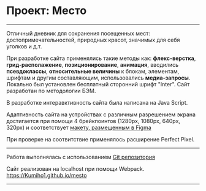 # Проект: Место
___________________________________

Отличный дневник для сохранения посещенных мест: достопримечательностей, природных красот, значимых для себя уголков и д.т. 

При разработке сайта применялись такие методы как: **флекс-верстка**, **грид-располажение**, **позиционирование**, **анимация**, вводились **псевдоклассы**, **относительные величины** к блокам, элементам, шрифтам и другим составляющим, использовались **медиа-запросы**. Локально был установлен бесплатный сторонний шрифт "Inter". Сайт разработан по методологии БЭМ.

В разработке интеравктивность сайта была написана на Java Script. 

Адаптивность сайта на устройствах с различным разрешением экрана достигается при помощи 4 брейкпоинтов (1280px, 1080px, 640px, 320px) и соответствует [макету, размещенным в Figma](https://www.figma.com/file/2cn9N9jSkmxD84oJik7xL7/JavaScript.-Sprint-4?node-id=0%3A1)

При проверке на соотвитствие применялось расширение Perfect Pixel.
___________________________________

Работа выполнялась с использованием [Git репозитория](https://github.com/Kumiho1/mesto.git)

Сайт реализован на localhost при помощи Webpack.
https://Kumiho1.github.io/mesto 
___________________________________

